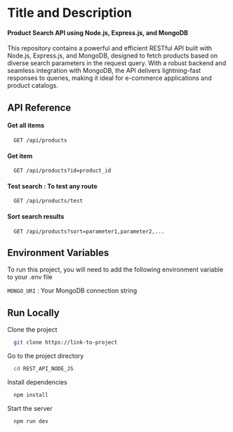 

# Title and Description

#### Product Search API using Node.js, Express.js, and MongoDB

This repository contains a powerful and efficient RESTful API built with Node.js, Express.js, and MongoDB, designed to fetch products based on diverse search parameters in the request query. With a robust backend and seamless integration with MongoDB, the API delivers lightning-fast responses to queries, making it ideal for e-commerce applications and product catalogs.


## API Reference

#### Get all items


      GET /api/products


#### Get item

```http
  GET /api/products?id=product_id
```
#### Test search : To test any route

```http
  GET /api/products/test
```

#### Sort search results

```http
  GET /api/products?sort=parameter1,parameter2,...
```
   


## Environment Variables

To run this project, you will need to add the following environment variable to your .env file

`MONGO_URI` : Your MongoDB connection string


## Run Locally

Clone the project

```bash
  git clone https://link-to-project
```

Go to the project directory

```bash
  cd REST_API_NODE_JS
```

Install dependencies

```bash
  npm install
```

Start the server

```bash
  npm run dev
```

